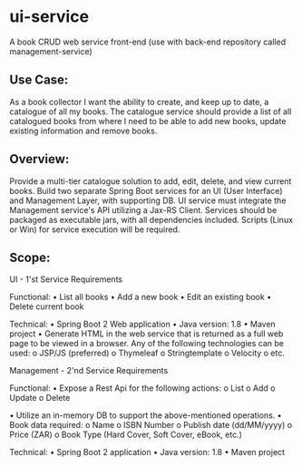 # ui-service
A book CRUD web service front-end (use with back-end repository called management-service)

Use Case:
---------
As a book collector I want the ability to
create, and keep up to date, a catalogue of all my books. The catalogue
service should provide a list of all catalogued books from where I need
to be able to add new books, update existing information and remove
books.

Overview:
---------
Provide a multi-tier catalogue solution to add, edit, delete, and view current books. Build two separate Spring Boot services for an UI (User Interface) and Management Layer, with supporting DB. UI service must integrate the Management service\'s API utilizing a Jax-RS Client. Services should be packaged as executable jars, with all dependencies included. Scripts (Linux or Win) for service execution will be required.

Scope:
---------
UI - 1\'st Service Requirements

Functional: 
• List all books
• Add a new book
• Edit an existing book
• Delete current book

Technical:
• Spring Boot 2 Web application
• Java version: 1.8
• Maven project
• Generate HTML in the web service that is returned as a full web page to be viewed in a browser. Any of the following technologies can be used:
o JSP/JS (preferred)
o Thymeleaf
o Stringtemplate
o Velocity
o etc.

Management - 2\'nd Service Requirements

Functional:
• Expose a Rest Api for the following actions:
o List
o Add
o Update
o Delete

• Utilize an in-memory DB to support the above-mentioned operations.
• Book data required:
o Name
o ISBN Number
o Publish date (dd/MM/yyyy)
o Price (ZAR)
o Book Type (Hard Cover, Soft Cover, eBook, etc.)

Technical:
• Spring Boot 2 application
• Java version: 1.8
• Maven project
